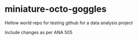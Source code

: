 # miniature-octo-goggles
Hellow world repo for testing github for a data analysis project

Include changes as per ANA 505
